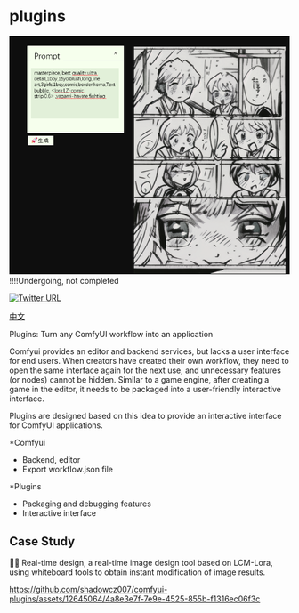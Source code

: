 # plugins
![-](./doc/640.png)
!!!!Undergoing, not completed

[![Twitter URL](https://img.shields.io/twitter/url/https/twitter.com/bukotsunikki.svg?style=social&label=Follow%20%40mixlabPro)](https://twitter.com/mixlabPro)

[中文](./README_zh.md)

Plugins: Turn any ComfyUI workflow into an application

Comfyui provides an editor and backend services, but lacks a user interface for end users. When creators have created their own workflow, they need to open the same interface again for the next use, and unnecessary features (or nodes) cannot be hidden. Similar to a game engine, after creating a game in the editor, it needs to be packaged into a user-friendly interactive interface.

Plugins are designed based on this idea to provide an interactive interface for ComfyUI applications.


*Comfyui
- Backend, editor
- Export workflow.json file


*Plugins
- Packaging and debugging features
- Interactive interface


## Case Study
🎨✨ Real-time design, a real-time image design tool based on LCM-Lora, using whiteboard tools to obtain instant modification of image results. 

https://github.com/shadowcz007/comfyui-plugins/assets/12645064/4a8e3e7f-7e9e-4525-855b-f1316ec06f3c




